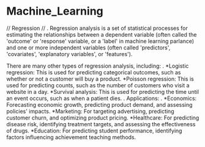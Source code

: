 # Machine_Learning

// Regression //
.
Regression analysis is a set of statistical processes for estimating the relationships between a 
dependent variable (often called the 'outcome' or 'response' variable, or a 'label' in machine learning parlance) 
and one or more independent variables (often called 'predictors', 'covariates', 'explanatory variables', or 'features').

There are many other types of regression analysis, including:
.
*Logistic regression: This is used for predicting categorical outcomes, such as whether or not a customer will buy a product.
*Poisson regression: This is used for predicting counts, such as the number of customers who visit a website in a day.
*Survival analysis: This is used for predicting the time until an event occurs, such as when a patient dies.
.
Applications:
.
*Economics: Forecasting economic growth, predicting product demand, and assessing policies' impacts.
*Marketing: For targeting advertising, predicting customer churn, and optimizing product pricing.
*Healthcare: For predicting disease risk, identifying treatment targets, and assessing the effectiveness of drugs.
*Education: For predicting student performance, identifying factors influencing achievement teaching methods.

